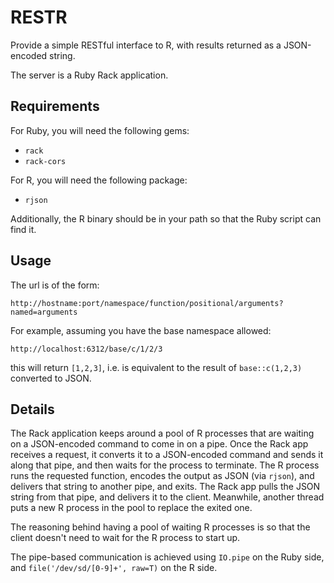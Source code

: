 # RESTR

Provide a simple RESTful interface to R, with results returned as a JSON-encoded string.

The server is a Ruby Rack application.

## Requirements

For Ruby, you will need the following gems:

- `rack`
- `rack-cors`

For R, you will need the following package:

- `rjson`

Additionally, the R binary should be in your path so that the Ruby script can find it.

## Usage

The url is of the form:

    http://hostname:port/namespace/function/positional/arguments?named=arguments

For example, assuming you have the base namespace allowed:

    http://localhost:6312/base/c/1/2/3

this will return `[1,2,3]`, i.e. is equivalent to the result of `base::c(1,2,3)` converted to JSON.

## Details

The Rack application keeps around a pool of R processes that are waiting on a JSON-encoded command to come in on a pipe.  Once the Rack app receives a request, it converts it to a JSON-encoded command and sends it along that pipe, and then waits for the process to terminate.  The R process runs the requested function, encodes the output as JSON (via `rjson`), and delivers that string to another pipe, and exits.  The Rack app pulls the JSON string from that pipe, and delivers it to the client.  Meanwhile, another thread puts a new R process in the pool to replace the exited one.

The reasoning behind having a pool of waiting R processes is so that the client doesn't need to wait for the R process to start up.

The pipe-based communication is achieved using `IO.pipe` on the Ruby side, and `file('/dev/sd/[0-9]+', raw=T)` on the R side.
